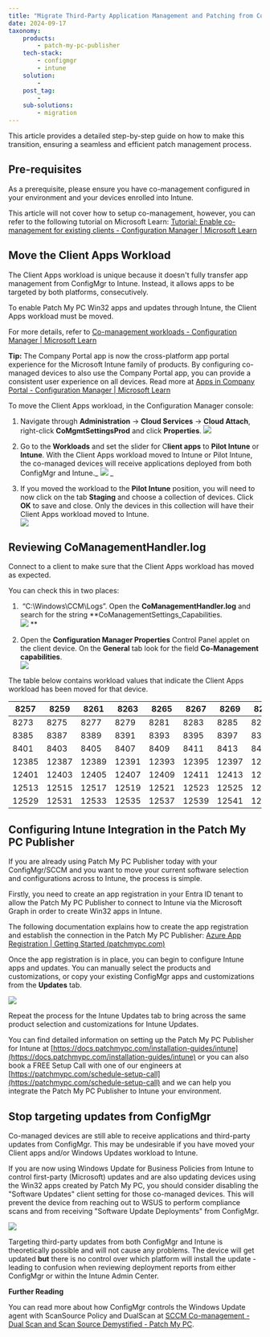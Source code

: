 ```yaml
---
title: "Migrate Third-Party Application Management and Patching from ConfigMgr/SCCM to Intune"
date: 2024-09-17
taxonomy:
    products:
        - patch-my-pc-publisher
    tech-stack:
        - configmgr
        - intune
    solution:
        - 
    post_tag:
        - 
    sub-solutions:
        - migration
---
```


This article provides a detailed step-by-step guide on how to make this transition, ensuring a seamless and efficient patch management process.  

## Pre-requisites

As a prerequisite, please ensure you have co-management configured in your environment and your devices enrolled into Intune. 

This article will not cover how to setup co-management, however, you can refer to the following tutorial on Microsoft Learn: [Tutorial: Enable co-management for existing clients - Configuration Manager | Microsoft Learn](https://learn.microsoft.com/en-us/mem/configmgr/comanage/tutorial-co-manage-clients) 

## Move the Client Apps Workload

The Client Apps workload is unique because it doesn't fully transfer app management from ConfigMgr to Intune. Instead, it allows apps to be targeted by both platforms, consecutively.

To enable Patch My PC Win32 apps and updates through Intune, the Client Apps workload must be moved.

For more details, refer to [Co-management workloads - Configuration Manager | Microsoft Learn](https://learn.microsoft.com/en-us/mem/configmgr/comanage/workloads#client-apps)

**Tip:** The Company Portal app is now the cross-platform app portal experience for the Microsoft Intune family of products. By configuring co-managed devices to also use the Company Portal app, you can provide a consistent user experience on all devices. Read more at [Apps in Company Portal - Configuration Manager | Microsoft Learn](https://learn.microsoft.com/en-us/mem/configmgr/comanage/company-portal) 

To move the Client Apps workload, in the Configuration Manager console:

1. Navigate through **Administration** -> **Cloud Services** -> **Cloud Attach**, right-click **CoMgmtSettingsProd** and click **Properties**.
    ![](/_images/clientapps_move1.png)
    

3. Go to the **Workloads** and set the slider for C**lient apps** to **Pilot Intune** or **Intune**. With the Client Apps workload moved to Intune or Pilot Intune, the co-managed devices will receive applications deployed from both ConfigMgr and Intune._
    ![](/_images/clientapps_move2.png)
    _

5. If you moved the workload to the **Pilot Intune** position, you will need to now click on the tab **Staging** and choose a collection of devices. Click **OK** to save and close. Only the devices in this collection will have their Client Apps workload moved to Intune.  
    ![](/_images/clientapps_move3.png)
    

## Reviewing CoManagementHandler.log

Connect to a client to make sure that the Client Apps workload has moved as expected.  

You can check this in two places: 

1.  “C:\\Windows\\CCM\\Logs”. Open the **CoManagementHandler.log** and search for the string **CoManagementSettings\_Capabilities.  
    ![](/_images/clientapps_move4.png)
    **

3. Open the **Configuration Manager Properties** Control Panel applet on the client device. On the **General** tab look for the field **Co-Management capabilities**.  
    ![](/_images/clientapps_move5.png)
    

The table below contains workload values that indicate the Client Apps workload has been moved for that device.

| 8257 | 8259 | 8261 | 8263 | 8265 | 8267 | 8269 | 8271 |
| --- | --- | --- | --- | --- | --- | --- | --- |
| 8273 | 8275 | 8277 | 8279 | 8281 | 8283 | 8285 | 8287 |
| 8385 | 8387 | 8389 | 8391 | 8393 | 8395 | 8397 | 8399 |
| 8401 | 8403 | 8405 | 8407 | 8409 | 8411 | 8413 | 8415 |
| 12385 | 12387 | 12389 | 12391 | 12393 | 12395 | 12397 | 12399 |
| 12401 | 12403 | 12405 | 12407 | 12409 | 12411 | 12413 | 12415 |
| 12513 | 12515 | 12517 | 12519 | 12521 | 12523 | 12525 | 12527 |
| 12529 | 12531 | 12533 | 12535 | 12537 | 12539 | 12541 | 12543 |

## Configuring Intune Integration in the Patch My PC Publisher

If you are already using Patch My PC Publisher today with your ConfigMgr/SCCM and you want to move your current software selection and configurations across to Intune, the process is simple. 

Firstly, you need to create an app registration in your Entra ID tenant to allow the Patch My PC Publisher to connect to Intune via the Microsoft Graph in order to create Win32 apps in Intune.  

The following documentation explains how to create the app registration and establish the connection in the Patch My PC Publisher: [Azure App Registration | Getting Started (patchmypc.com)](https://docs.patchmypc.com/installation-guides/intune/azure-app-registration) 

Once the app registration is in place, you can begin to configure Intune apps and updates. You can manually select the products and customizations, or copy your existing ConfigMgr apps and customizations from the **Updates** tab.

![](/_images/clientapps_move6.png)

Repeat the process for the Intune Updates tab to bring across the same product selection and customizations for Intune Updates.

You can find detailed information on setting up the Patch My PC Publisher for Intune at [https://docs.patchmypc.com/installation-guides/intune](https://docs.patchmypc.com/installation-guides/intune) or you can also book a FREE Setup Call with one of our engineers at [https://patchmypc.com/schedule-setup-call](https://patchmypc.com/schedule-setup-call) and we can help you integrate the Patch My PC Publisher to Intune your environment. 

## Stop targeting updates from ConfigMgr

Co-managed devices are still able to receive applications and third-party updates from ConfigMgr. This may be undesirable if you have moved your Client apps and/or Windows Updates workload to Intune.

If you are now using Windows Update for Business Policies from Intune to control first-party (Microsoft) updates and are also updating devices using the Win32 apps created by Patch My PC, you should consider disabling the "Software Updates" client setting for those co-managed devices. This will prevent the device from reaching out to WSUS to perform compliance scans and from receiving "Software Update Deployments" from ConfigMgr.

![](/_images/clientapps_move7.png)

Targeting third-party updates from both ConfigMgr and Intune is theoretically possible and will not cause any problems. The device will get updated **but** there is no control over which platform will install the update - leading to confusion when reviewing deployment reports from either ConfigMgr or within the Intune Admin Center.

**Further Reading**

You can read more about how ConfigMgr controls the Windows Update agent with ScanSource Policy and DualScan at [SCCM Co-management - Dual Scan and Scan Source Demystified - Patch My PC](https://patchmypc.com/sccm-co-management-dual-scan-and-scan-source-demystified).